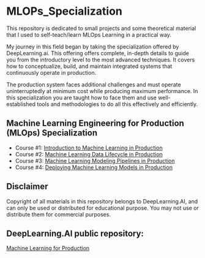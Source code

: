 # MLOPs_Specialization
This repository is dedicated to small projects and some theoretical material that I used to self-teach/learn MLOps Learning in a practical way. 

My journey in this field began by taking the specialization offered by DeepLearning.ai. This offering offers complete, in-depth details to guide you from the introductory level to the most advanced techniques. It covers how to conceptualize, build, and maintain integrated systems that continuously operate in production. 

The production system faces additional challenges and must operate uninterruptedly at minimum cost while producing maximum performance. In this specialization you are taught how to face them and use well-established tools and methodologies to do all this effectively and efficiently.

## Machine Learning Engineering for Production (MLOps) Specialization 

- Course #1: [Introduction to Machine Learning in Production](https://www.coursera.org/learn/introduction-to-machine-learning-in-production?specialization=machine-learning-engineering-for-production-mlops)
- Course #2: [Machine Learning Data Lifecycle in Production](https://www.coursera.org/learn/machine-learning-data-lifecycle-in-production?specialization=machine-learning-engineering-for-production-mlops)
- Course #3: [Machine Learning Modeling Pipelines in Production](https://www.coursera.org/learn/machine-learning-modeling-pipelines-in-production?specialization=machine-learning-engineering-for-production-mlops)
- Course #4: [Deploying Machine Learning Models in Production](https://www.coursera.org/learn/deploying-machine-learning-models-in-production?specialization=machine-learning-engineering-for-production-mlops)


## Disclaimer
Copyright of all materials in this repository belongs to DeepLearning.AI, and can only be used or distributed for educational purpose. You may not use or distribute them for commercial purposes.

## DeepLearning.AI public repository:
[Machine Learning for Production](https://github.com/https-deeplearning-ai/machine-learning-engineering-for-production-public/tree/main)
